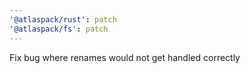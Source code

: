 ```yaml
---
'@atlaspack/rust': patch
'@atlaspack/fs': patch
---
```


Fix bug where renames would not get handled correctly
